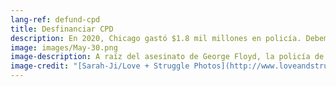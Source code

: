 ```yaml
---
lang-ref: defund-cpd
title: Desfinanciar CPD
description: En 2020, Chicago gastó $1.8 mil millones en policía. Debemos desfinanciar la policía y financiar nuestras comunidades.
image: images/May-30.png
image-description: A raíz del asesinato de George Floyd, la policía de Chicago brutalizó, arrestó y detuvo ilegalmente a cientos de civiles.
image-credit: "[Sarah-Ji/Love + Struggle Photos](http://www.loveandstrugglephotos.com/)"
---
```


